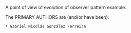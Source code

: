 A point of view of evolution of observer pattern example.

The PRIMARY AUTHORS are (and/or have been):

    * Gabriel Nicolás González Ferreira

